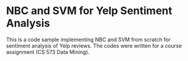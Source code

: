 # NBC and SVM for Yelp Sentiment Analysis

This is a code sample implementing NBC and SVM from scratch for sentiment analysis of Yelp reviews. The codes were written for a course assignment (CS 573 Data Mining).
